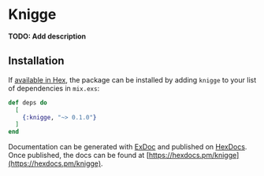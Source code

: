 # Knigge

**TODO: Add description**

## Installation

If [available in Hex](https://hex.pm/docs/publish), the package can be installed
by adding `knigge` to your list of dependencies in `mix.exs`:

```elixir
def deps do
  [
    {:knigge, "~> 0.1.0"}
  ]
end
```

Documentation can be generated with [ExDoc](https://github.com/elixir-lang/ex_doc)
and published on [HexDocs](https://hexdocs.pm). Once published, the docs can
be found at [https://hexdocs.pm/knigge](https://hexdocs.pm/knigge).

